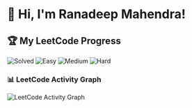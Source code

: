 # 👋 Hi, I'm Ranadeep Mahendra!

## 🏆 My LeetCode Progress

![Solved](https://img.shields.io/badge/Solved-73/3677-blue?cache=1757469073) ![Easy](https://img.shields.io/badge/Easy-41/896-brightgreen?cache=1757469073) ![Medium](https://img.shields.io/badge/Medium-31/1914-orange?cache=1757469073) ![Hard](https://img.shields.io/badge/Hard-1/867-red?cache=1757469073)

### 📊 LeetCode Activity Graph

![LeetCode Activity Graph](https://leetcard.jacoblin.cool/ranadeep_mahendra2426?theme=dark&font=Karma&ext=heatmap&cache=1757469073)
